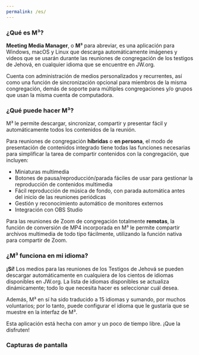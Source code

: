 ```yaml
---
permalink: /es/
---
```

  
### ¿Qué es M³?

**Meeting Media Manager**, o **M³** para abreviar, es una aplicación para Windows, macOS y Linux que descarga automáticamente imágenes y videos que se usarán durante las reuniones de congregación de los testigos de Jehová, en cualquier idioma que se encuentre en JW.org.
  
Cuenta con administración de medios personalizados y recurrentes, así como una función de sincronización opcional para miembros de la misma congregación, demás de soporte para múltiples congregaciones y/o grupos que usan la misma cuenta de computadora.

### ¿Qué puede hacer M³?

M³ le permite descargar, sincronizar, compartir y presentar fácil y automáticamente todos los contenidos de la reunión.
  
Para reuniones de congregación **híbridas** o **en persona**, el modo de presentación de contenidos integrado tiene todas las funciones necesarias para simplificar la tarea de compartir contenidos con la congregación, que incluyen:

- Miniaturas multimedia
- Botones de pausa/reproducción/parada fáciles de usar para gestionar la reproducción de contenidos multimedia
- Fácil reproducción de música de fondo, con parada automática antes del inicio de las reuniones periódicas
- Gestión y reconocimiento automático de monitores externos
- Integración con OBS Studio

Para las reuniones de Zoom de congregación totalmente **remotas**, la función de conversión de MP4 incorporada en M³ le permite compartir archivos multimedia de todo tipo fácilmente, utilizando la función nativa para compartir de Zoom.

### ¿M³ funciona en mi idioma?

**¡Sí!** Los medios para las reuniones de los Testigos de Jehová se pueden descargar automáticamente en cualquiera de los cientos de idiomas disponibles en JW.org. La lista de idiomas disponibles se actualiza dinámicamente; todo lo que necesita hacer es seleccionar cuál desea.

Además, M³ en sí ha sido traducido a 15 idiomas y sumando, por muchos voluntarios; por lo tanto, puede configurar el idioma que le gustaría que se muestre en la interfaz de M³.

Esta aplicación está hecha con amor y un poco de tiempo libre. ¡Que la disfruten!

### Capturas de pantalla
